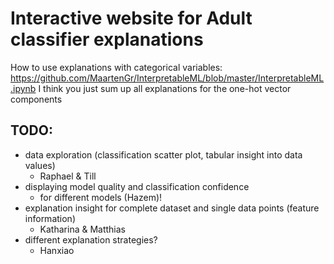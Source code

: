 # Interactive website for Adult classifier explanations
How to use explanations with categorical variables: https://github.com/MaartenGr/InterpretableML/blob/master/InterpretableML.ipynb
I think you just sum up all explanations for the one-hot vector components

## TODO:
- data exploration (classification scatter plot, tabular insight into data values)
    - Raphael & Till
- displaying model quality and classification confidence
    - for different models (Hazem)!
- explanation insight for complete dataset and single data points (feature information)
    - Katharina & Matthias
- different explanation strategies?
    - Hanxiao
